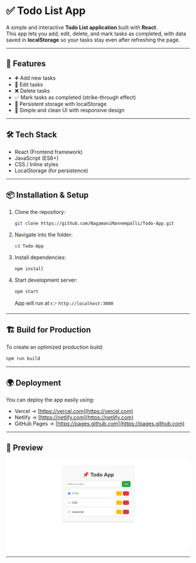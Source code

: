 # ✅ Todo List App  

A simple and interactive **Todo List application** built with **React**.  
This app lets you add, edit, delete, and mark tasks as completed, with data saved in **localStorage** so your tasks stay even after refreshing the page.  

---

## 🚀 Features  
- ➕ Add new tasks  
- 📝 Edit tasks  
- ❌ Delete tasks  
- ✅ Mark tasks as completed (strike-through effect)  
- 💾 Persistent storage with localStorage  
- 🎨 Simple and clean UI with responsive design  

---

## 🛠️ Tech Stack  
- React (Frontend framework)  
- JavaScript (ES6+)  
- CSS / Inline styles  
- LocalStorage (for persistence)  

---

## 📦 Installation & Setup  

1. Clone the repository:
   ```bash
   git clone https://github.com/NagamaniMannempalli/Todo-App.git
   ```
2. Navigate into the folder:
   ```bash
   cd Todo-App
   ```
3. Install dependencies:
   ```bash
   npm install
   ```
4. Start development server:
   ```bash
   npm start
   ```
   App will run at 👉 `http://localhost:3000`  

---

## 🏗️ Build for Production  
To create an optimized production build:
```bash
npm run build
```

---

## 🌍 Deployment  
You can deploy the app easily using:
- Vercel → [https://vercel.com](https://vercel.com)  
- Netlify → [https://netlify.com](https://netlify.com)  
- GitHub Pages → [https://pages.github.com](https://pages.github.com)  

---

## 📸 Preview  
![Todo List Screenshot](public/todo.png)


---

 